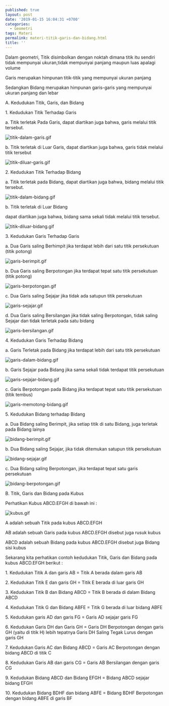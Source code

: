 ```yaml
---
published: true
layout: post
date: '2019-01-15 16:04:31 +0700'
categories:
  - Geometri
tags: Materi
permalink: materi-titik-garis-dan-bidang.html
title: ''
---
```

Dalam geometri, Titik disimbolkan dengan noktah dimana titik itu sendiri tidak mempunyai ukuran,tidak mempunyai panjang maupun luas apalagi volume

Garis merupakan himpunan titik-titik yang mempunyai ukuran panjang

Sedangkan Bidang merupakan himpunan garis-garis yang mempunyai ukuran panjang dan lebar

A. Kedudukan Titik, Garis, dan Bidang

1\. Kedudukan Titik Terhadap Garis

  a. Titik terletak Pada Garis, dapat diartikan juga bahwa, garis melalui titik tersebut.

   ![titik-dalam-garis.gif]({{site.baseurl}}/media/titik-dalam-garis.gif)


  b. Titik terletak di Luar Garis, dapat diartikan juga bahwa, garis tidak melalui titik tersebut

   ![titik-diluar-garis.gif]({{site.baseurl}}/media/titik-diluar-garis.gif)


2\. Kedudukan Titik Terhadap Bidang

  a. Titik terletak pada Bidang, dapat diartikan juga bahwa, bidang melalui titik tersebut.

   ![titik-dalam-bidang.gif]({{site.baseurl}}/media/titik-dalam-bidang.gif)

  b. Titik terletak di Luar Bidang

   dapat diartikan juga bahwa, bidang sama sekali tidak melalui titik tersebut.

   
   ![titik-diluar-bidang.gif]({{site.baseurl}}/media/titik-diluar-bidang.gif)

  

3\. Kedudukan Garis Terhadap Garis

  a. Dua Garis saling Berhimpit jika terdapat lebih dari satu titik persekutuan (titik potong)

   ![garis-berimpit.gif]({{site.baseurl}}/media/garis-berimpit.gif)

  b. Dua Garis saling Berpotongan jika terdapat tepat satu titik persekutuan (titik potong)

   ![garis-berpotongan.gif]({{site.baseurl}}/media/garis-berpotongan.gif)

  c. Dua Garis saling Sejajar jika tidak ada satupun titik persekutuan

   ![garis-sejajar.gif]({{site.baseurl}}/media/garis-sejajar.gif)


  d. Dua Garis saling Bersilangan jika tidak saling Berpotongan, tidak saling Sejajar dan tidak terletak pada satu bidang

   ![garis-bersilangan.gif]({{site.baseurl}}/media/garis-bersilangan.gif)


4\. Kedudukan Garis Terhadap Bidang

  a. Garis Terletak pada Bidang jika terdapat lebih dari satu titik persekutuan

   ![garis-dalam-bidang.gif]({{site.baseurl}}/media/garis-dalam-bidang.gif)


  b. Garis Sejajar pada Bidang jika sama sekali tidak terdapat titik persekutuan

   ![garis-sejajar-bidang.gif]({{site.baseurl}}/media/garis-sejajar-bidang.gif)


  c. Garis Berpotongan pada Bidang jika terdapat tepat satu titik persekutuan (titik tembus)

   ![garis-memotong-bidang.gif]({{site.baseurl}}/media/garis-memotong-bidang.gif)


5\. Kedudukan Bidang terhadap Bidang

  a. Dua Bidang saling Berimpit, jika setiap titik di satu Bidang, juga terletak pada Bidang lainya

   ![bidang-berimpit.gif]({{site.baseurl}}/media/bidang-berimpit.gif)


 b. Dua Bidang saling Sejajar, jika tidak ditemukan satupun titik persekutuan

   ![bidang-sejajar.gif]({{site.baseurl}}/media/bidang-sejajar.gif)


 c. Dua Bidang saling Berpotongan, jika terdapat tepat satu garis persekutuan

   ![bidang-berpotongan.gif]({{site.baseurl}}/media/bidang-berpotongan.gif)



B. Titik, Garis dan Bidang pada Kubus

Perhatikan Kubus ABCD.EFGH di bawah ini :

![kubus.gif]({{site.baseurl}}/media/kubus.gif)


A adalah sebuah Titik pada kubus ABCD.EFGH

AB adalah sebuah Garis pada kubus ABCD.EFGH disebut juga rusuk kubus

ABCD adalah sebuah Bidang pada kubus ABCD.EFGH disebut juga Bidang sisi kubus

Sekarang kita perhatikan contoh kedudukan Titik, Garis dan Bidang pada kubus ABCD.EFGH berikut :

1\. Kedudukan Titik A dan garis AB = Titik A berada dalam garis AB

2\. Kedudukan Titik E dan garis GH = Titik E berada di luar garis GH

3\. Kedudukan Titik B dan Bidang ABCD = Titik B berada di dalam Bidang ABCD

4\. Kedudukan Titik G dan Bidang ABFE = Titik G berada di luar bidang ABFE

5\. Kedudukan garis AD dan garis FG = Garis AD sejajar garis FG

6\. Kedudukan Garis DH dan Garis GH = Garis DH Berpotongan dengan garis GH (yaitu di titik H) lebih tepatnya Garis DH Saling Tegak Lurus dengan garis GH

7\. Kedudukan Garis AC dan Bidang ABCD = Garis AC Berpotongan dengan bidang ABCD di titik C

8\. Kedudukan Garis AB dan garis CG = Garis AB Bersilangan dengan garis CG

9\. Kedudukan Bidang ABCD dan Bidang EFGH = Bidang ABCD sejajar bidang EFGH

10\. Kedudukan Bidang BDHF dan bidang ABFE = Bidang BDHF Berpotongan dengan bidang ABFE di garis BF
